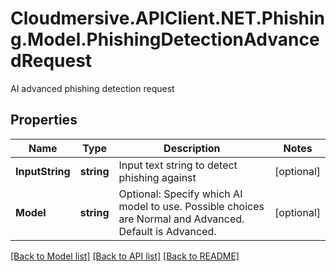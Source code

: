# Cloudmersive.APIClient.NET.Phishing.Model.PhishingDetectionAdvancedRequest
AI advanced phishing detection request

## Properties

Name | Type | Description | Notes
------------ | ------------- | ------------- | -------------
**InputString** | **string** | Input text string to detect phishing against | [optional] 
**Model** | **string** | Optional: Specify which AI model to use.  Possible choices are Normal and Advanced.  Default is Advanced. | [optional] 

[[Back to Model list]](../README.md#documentation-for-models) [[Back to API list]](../README.md#documentation-for-api-endpoints) [[Back to README]](../README.md)

